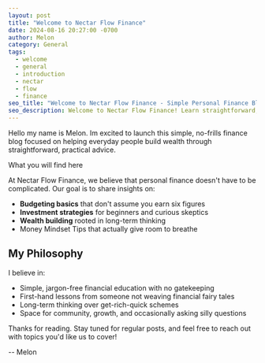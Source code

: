 ```yaml
---
layout: post
title: "Welcome to Nectar Flow Finance"
date: 2024-08-16 20:27:00 -0700
author: Melon
category: General
tags:
  - welcome
  - general
  - introduction
  - nectar
  - flow
  - finance
seo_title: "Welcome to Nectar Flow Finance - Simple Personal Finance Blog"
seo_description: Welcome to Nectar Flow Finance! Learn straightforward, practical financial advice for budgeting, investing, and wealth building without the jargon.
---
```


Hello my name is Melon. Im excited to launch this simple, no-frills finance blog focused on helping everyday people build wealth through straightforward, practical advice.

What you will find here

At Nectar Flow Finance, we believe that personal finance doesn't have to be complicated. Our goal is to share insights on:

- **Budgeting basics** that don't assume you earn six figures
- **Investment strategies** for beginners and curious skeptics
- **Wealth building** rooted in long-term thinking
- Money Mindset Tips that actually give room to breathe

## My Philosophy

I believe in:

- Simple, jargon-free financial education with no gatekeeping
- First-hand lessons from someone not weaving financial fairy tales
- Long-term thinking over get-rich-quick schemes
- Space for community, growth, and occasionally asking  silly questions

Thanks for reading. Stay tuned for regular posts, and feel free to reach out with topics you'd like us to cover!

-- Melon